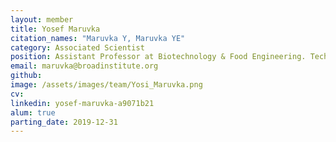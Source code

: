 ```yaml
---
layout: member
title: Yosef Maruvka
citation_names: "Maruvka Y, Maruvka YE"
category: Associated Scientist
position: Assistant Professor at Biotechnology & Food Engineering. Technion, Haifa, Israel
email: maruvka@broadinstitute.org
github: 
image: /assets/images/team/Yosi_Maruvka.png
cv:
linkedin: yosef-maruvka-a9071b21
alum: true
parting_date: 2019-12-31
---
```


